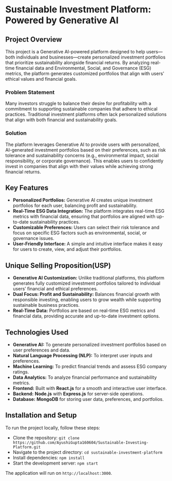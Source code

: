# Sustainable Investment Platform: Powered by Generative AI

## Project Overview
This project is a Generative AI-powered platform designed to help users—both individuals and businesses—create personalized investment portfolios that prioritize sustainability alongside financial returns. By analyzing real-time financial data and Environmental, Social, and Governance (ESG) metrics, the platform generates customized portfolios that align with users' ethical values and financial goals.

### Problem Statement
Many investors struggle to balance their desire for profitability with a commitment to supporting sustainable companies that adhere to ethical practices. Traditional investment platforms often lack personalized solutions that align with both financial and sustainability goals.

### Solution
The platform leverages Generative AI to provide users with personalized, AI-generated investment portfolios based on their preferences, such as risk tolerance and sustainability concerns (e.g., environmental impact, social responsibility, or corporate governance). This enables users to confidently invest in companies that align with their values while achieving strong financial returns.

## Key Features
- **Personalized Portfolios:** Generative AI creates unique investment portfolios for each user, balancing profit and sustainability.
- **Real-Time ESG Data Integration:** The platform integrates real-time ESG metrics with financial data, ensuring that portfolios are aligned with up-to-date sustainability practices.
- **Customizable Preferences:** Users can select their risk tolerance and focus on specific ESG factors such as environmental, social, or governance issues.
- **User-Friendly Interface:** A simple and intuitive interface makes it easy for users to create, view, and adjust their portfolios.

## Unique Selling Proposition(USP)
- **Generative AI Customization:** Unlike traditional platforms, this platform generates fully customized investment portfolios tailored to individual users’ financial and ethical preferences.
- **Dual Focus: Profit and Sustainability:** Balances financial growth with responsible investing, enabling users to grow wealth while supporting sustainable business practices.
- **Real-Time Data:** Portfolios are based on real-time ESG metrics and financial data, providing accurate and up-to-date investment options.

## Technologies Used
- **Generative AI:** To generate personalized investment portfolios based on user preferences and data.
- **Natural Language Processing (NLP):** To interpret user inputs and preferences.
- **Machine Learning:** To predict financial trends and assess ESG company ratings.
- **Data Analytics:** To analyze financial performance and sustainability metrics.
- **Frontend:** Built with **React.js** for a smooth and interactive user interface.
- **Backend:** **Node.js** with **Express.js** for server-side operations.
- **Database:** **MongoDB** for storing user data, preferences, and portfolios.

## Installation and Setup
To run the project locally, follow these steps:
- Clone the repository:
   `git clone https://github.com/AyushiGupta160604/Sustainable-Investing-Platform.git`
- Navigate to the project directory:
   `cd sustainable-investment-platform`
- Install dependencies:
   `npm install`
- Start the development server:
   `npm start`

The application will run on `http://localhost:3000`.
